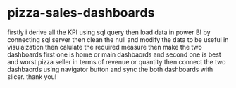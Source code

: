 # pizza-sales-dashboards
firstly i derive all the KPI using sql query then
load data in power BI by connecting sql server then 
clean the null and modify the data to be useful in visulaization then
calulate the required measure then
make the two dashboards first one is home or main dashbaords and 
second one is best and worst pizza seller in terms of revenue or quantity then
connect the two dashbaords using navigator button and sync the both dashboards with slicer.
thank you!


